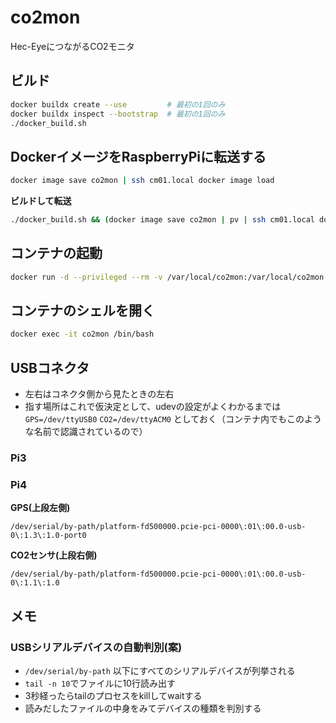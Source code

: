 # co2mon

Hec-EyeにつながるCO2モニタ

## ビルド

```sh
docker buildx create --use         # 最初の1回のみ
docker buildx inspect --bootstrap  # 最初の1回のみ
./docker_build.sh
```

## DockerイメージをRaspberryPiに転送する

```sh
docker image save co2mon | ssh cm01.local docker image load
```

**ビルドして転送**

```sh
./docker_build.sh && (docker image save co2mon | pv | ssh cm01.local docker image load)
```

## コンテナの起動

```sh
docker run -d --privileged --rm -v /var/local/co2mon:/var/local/co2mon --name co2mon co2mon /sbin/init
```

## コンテナのシェルを開く

```sh
docker exec -it co2mon /bin/bash
```

## USBコネクタ

- 左右はコネクタ側から見たときの左右
- 指す場所はこれで仮決定として、udevの設定がよくわかるまでは `GPS=/dev/ttyUSB0` `CO2=/dev/ttyACM0` としておく（コンテナ内でもこのような名前で認識されているので）

### Pi3

### Pi4

**GPS(上段左側)**

```
/dev/serial/by-path/platform-fd500000.pcie-pci-0000\:01\:00.0-usb-0\:1.3\:1.0-port0
```

**CO2センサ(上段右側)**

```
/dev/serial/by-path/platform-fd500000.pcie-pci-0000\:01\:00.0-usb-0\:1.1\:1.0
```

## メモ

### USBシリアルデバイスの自動判別(案)

- `/dev/serial/by-path` 以下にすべてのシリアルデバイスが列挙される
- `tail -n 10`でファイルに10行読み出す
- 3秒経ったらtailのプロセスをkillしてwaitする
- 読みだしたファイルの中身をみてデバイスの種類を判別する
